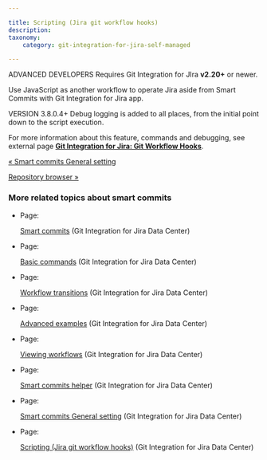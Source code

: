 ```yaml
---

title: Scripting (Jira git workflow hooks)
description:
taxonomy:
    category: git-integration-for-jira-self-managed

---
```

ADVANCED DEVELOPERS
Requires Git Integration for JIra **v2.20+** or newer.


Use JavaScript as another workflow to operate Jira aside from Smart Commits with Git Integration for Jira app.

VERSION 3.8.0.4+
Debug logging is added to all places, from the initial point down to the script execution.


For more information about this feature, commands and debugging, see external page [**Git Integration for Jira: Git Workflow Hooks**](https://github.com/BigBrassBand/jira-git-workflow-hooks).

[« Smart commits General setting](/wiki/spaces/GIJDC/pages/1930398554/Smart+commits+General+setting)

[Repository browser »](/wiki/spaces/GIJDC/pages/1930398598/Repository+Browser)

### More related topics about smart commits

*   Page:

    [Smart commits](/wiki/spaces/GIJDC/pages/1930398395/Smart+commits) (Git Integration for Jira Data Center)

*   Page:

    [Basic commands](/wiki/spaces/GIJDC/pages/1930398422/Basic+commands) (Git Integration for Jira Data Center)

*   Page:

    [Workflow transitions](/wiki/spaces/GIJDC/pages/1930398464/Workflow+transitions) (Git Integration for Jira Data Center)

*   Page:

    [Advanced examples](/wiki/spaces/GIJDC/pages/1930398446/Advanced+examples) (Git Integration for Jira Data Center)

*   Page:

    [Viewing workflows](/wiki/spaces/GIJDC/pages/1930398494/Viewing+workflows) (Git Integration for Jira Data Center)

*   Page:

    [Smart commits helper](/wiki/spaces/GIJDC/pages/1930398529/Smart+commits+helper) (Git Integration for Jira Data Center)

*   Page:

    [Smart commits General setting](/wiki/spaces/GIJDC/pages/1930398554/Smart+commits+General+setting) (Git Integration for Jira Data Center)

*   Page:

    [Scripting (Jira git workflow hooks)](/wiki/spaces/GIJDC/pages/1930398579) (Git Integration for Jira Data Center)